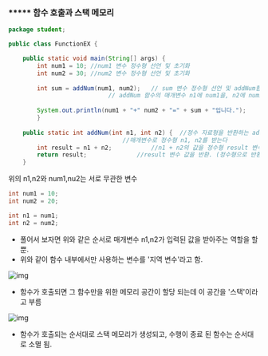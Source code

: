### ***** **함수 호출과 스택 메모리**

```java
package student;

public class FunctionEX {

	public static void main(String[] args) {
		int num1 = 10; //num1 변수 정수형 선언 및 초기화
		int num2 = 30; //num2 변수 정수형 선언 및 초기화
		
		int sum = addNum(num1, num2);	// sum 변수 정수형 선언 및 addNum함수 결과 값 대입
        					// addNum 함수의 매개변수 n1에 num1을, n2에 num2를 대입
                            
		System.out.println(num1 + "+" num2 + "=" + sum + "입니다.");
        }
        
	public static int addNum(int n1, int n2) {	//정수 자료형을 반환하는 addNum함수
    							//매개변수로 정수형 n1, n2를 받는다
		int result = n1 + n2;			//n1 + n2의 값을 정수형 result 변수에 대입
		return result;				//result 변수 값을 반환. (정수형으로 반환)
	}
```

위의 n1,n2와 num1,nu2는 서로 무관한 변수

```java
int num1 = 10;
int num2 = 20;

int n1 = num1;
int n2 = num2;
```

- 풀어서 보자면 위와 같은 순서로 매개변수 n1,n2가 입력된 값을 받아주는 역할을 할 뿐.
- 위와 같이 함수 내부에서만 사용하는 변수를 '지역 변수'라고 함.

![img](https://blog.kakaocdn.net/dn/r8TBy/btqV2atqjCE/97RheXfLBEpRIErkjEpSw1/img.png)







- 함수가 호출되면 그 함수만을 위한 메모리 공간이 할당 되는데 이 공간을 '스택'이라고 부름









![img](https://blog.kakaocdn.net/dn/btxRYI/btqV0E9DQaK/8NcqcqvciMFA5sQ32AC411/img.png)





- 함수가 호출되는 순서대로 스택 메모리가 생성되고, 수행이 종료 된 함수는 순서대로 소멸 됨.